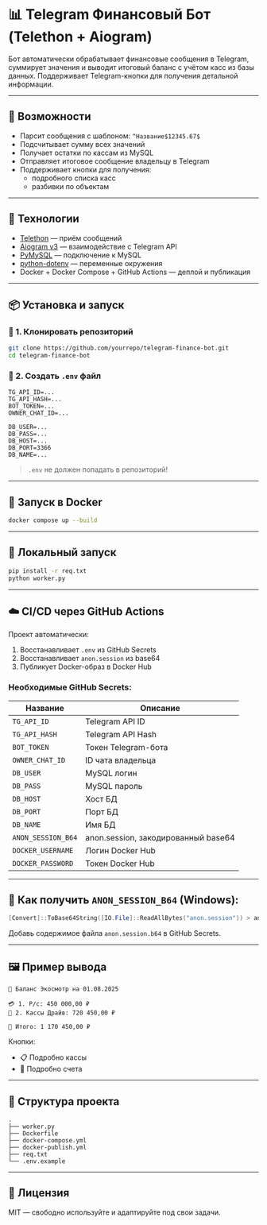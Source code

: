 # 📊 Telegram Финансовый Бот (Telethon + Aiogram)

Бот автоматически обрабатывает финансовые сообщения в Telegram, суммирует значения и выводит итоговый баланс с учётом касс из базы данных. Поддерживает Telegram-кнопки для получения детальной информации.

---

## 🚀 Возможности

- Парсит сообщения с шаблоном: `^Название$12345.67$`
- Подсчитывает сумму всех значений
- Получает остатки по кассам из MySQL
- Отправляет итоговое сообщение владельцу в Telegram
- Поддерживает кнопки для получения:
  - подробного списка касс
  - разбивки по объектам

---

## 🧰 Технологии

- [Telethon](https://github.com/LonamiWebs/Telethon) — приём сообщений
- [Aiogram v3](https://github.com/aiogram/aiogram) — взаимодействие с Telegram API
- [PyMySQL](https://github.com/PyMySQL/PyMySQL) — подключение к MySQL
- [python-dotenv](https://github.com/theskumar/python-dotenv) — переменные окружения
- Docker + Docker Compose + GitHub Actions — деплой и публикация

---

## 📦 Установка и запуск

### 🔹 1. Клонировать репозиторий

```bash
git clone https://github.com/yourrepo/telegram-finance-bot.git
cd telegram-finance-bot
```

### 🔹 2. Создать `.env` файл

```dotenv
TG_API_ID=...
TG_API_HASH=...
BOT_TOKEN=...
OWNER_CHAT_ID=...

DB_USER=...
DB_PASS=...
DB_HOST=...
DB_PORT=3366
DB_NAME=...
```

> `.env` не должен попадать в репозиторий!

---

## 🐳 Запуск в Docker

```bash
docker compose up --build
```

---

## 🧪 Локальный запуск

```bash
pip install -r req.txt
python worker.py
```

---

## ☁️ CI/CD через GitHub Actions

Проект автоматически:

1. Восстанавливает `.env` из GitHub Secrets
2. Восстанавливает `anon.session` из base64
3. Публикует Docker-образ в Docker Hub

### Необходимые GitHub Secrets:

| Название              | Описание                          |
|-----------------------|-----------------------------------|
| `TG_API_ID`           | Telegram API ID                   |
| `TG_API_HASH`         | Telegram API Hash                 |
| `BOT_TOKEN`           | Токен Telegram-бота              |
| `OWNER_CHAT_ID`       | ID чата владельца                 |
| `DB_USER`             | MySQL логин                       |
| `DB_PASS`             | MySQL пароль                      |
| `DB_HOST`             | Хост БД                           |
| `DB_PORT`             | Порт БД                           |
| `DB_NAME`             | Имя БД                            |
| `ANON_SESSION_B64`    | anon.session, закодированный base64 |
| `DOCKER_USERNAME`     | Логин Docker Hub                  |
| `DOCKER_PASSWORD`     | Токен Docker Hub                  |

---

## 🔐 Как получить `ANON_SESSION_B64` (Windows):

```powershell
[Convert]::ToBase64String([IO.File]::ReadAllBytes("anon.session")) > anon.session.b64
```

Добавь содержимое файла `anon.session.b64` в GitHub Secrets.

---

## 🖼 Пример вывода

```
📅 Баланс Экосмотр на 01.08.2025

💳 1. Р/с: 450 000,00 ₽
🏦 2. Кассы Драйв: 720 450,00 ₽

🧾 Итого: 1 170 450,00 ₽
```

Кнопки:
- 📋 Подробно кассы
- 📨 Подробно счета

---

## 📂 Структура проекта

```
.
├── worker.py
├── Dockerfile
├── docker-compose.yml
├── docker-publish.yml
├── req.txt
└── .env.example
```

---

## 📄 Лицензия

MIT — свободно используйте и адаптируйте под свои задачи.